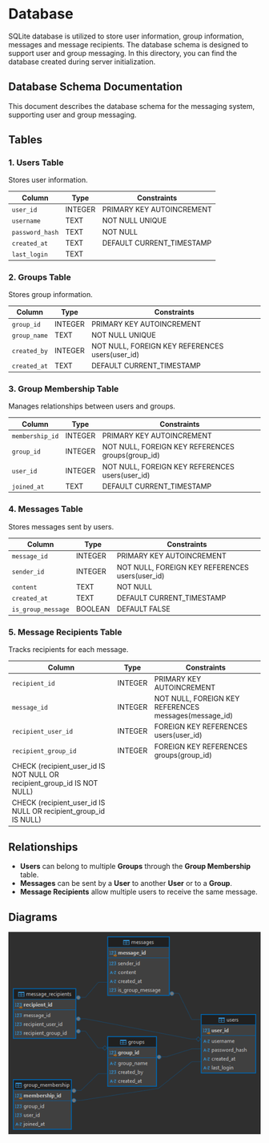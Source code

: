 # Database

SQLite database is utilized to store user information, group information, messages and message recipients. The database schema is designed to support user and group messaging. In this directory, you can find the database created during server initialization.

## Database Schema Documentation

This document describes the database schema for the messaging system, supporting user and group messaging.

## Tables

### 1. Users Table

Stores user information.

| Column        | Type    | Constraints                         |
|---------------|---------|-------------------------------------|
| `user_id`    | INTEGER | PRIMARY KEY AUTOINCREMENT           |
| `username`    | TEXT    | NOT NULL UNIQUE                     |
| `password_hash` | TEXT  | NOT NULL                            |
| `created_at` | TEXT    | DEFAULT CURRENT_TIMESTAMP           |
| `last_login` | TEXT    |                                     |

### 2. Groups Table

Stores group information.

| Column        | Type    | Constraints                                      |
|---------------|---------|--------------------------------------------------|
| `group_id`   | INTEGER | PRIMARY KEY AUTOINCREMENT                        |
| `group_name` | TEXT    | NOT NULL UNIQUE                                  |
| `created_by` | INTEGER | NOT NULL, FOREIGN KEY REFERENCES users(user_id) |
| `created_at` | TEXT    | DEFAULT CURRENT_TIMESTAMP                        |

### 3. Group Membership Table

Manages relationships between users and groups.

| Column          | Type    | Constraints                                      |
|-----------------|---------|--------------------------------------------------|
| `membership_id` | INTEGER | PRIMARY KEY AUTOINCREMENT                        |
| `group_id`      | INTEGER | NOT NULL, FOREIGN KEY REFERENCES groups(group_id)|
| `user_id`       | INTEGER | NOT NULL, FOREIGN KEY REFERENCES users(user_id) |
| `joined_at`     | TEXT    | DEFAULT CURRENT_TIMESTAMP                        |

### 4. Messages Table

Stores messages sent by users.

| Column          | Type    | Constraints                                      |
|-----------------|---------|--------------------------------------------------|
| `message_id`    | INTEGER | PRIMARY KEY AUTOINCREMENT                        |
| `sender_id`     | INTEGER | NOT NULL, FOREIGN KEY REFERENCES users(user_id) |
| `content`       | TEXT    | NOT NULL                                        |
| `created_at`    | TEXT    | DEFAULT CURRENT_TIMESTAMP                        |
| `is_group_message` | BOOLEAN | DEFAULT FALSE                                  |

### 5. Message Recipients Table

Tracks recipients for each message.

| Column                 | Type    | Constraints                                      |
|------------------------|---------|--------------------------------------------------|
| `recipient_id`         | INTEGER | PRIMARY KEY AUTOINCREMENT                        |
| `message_id`           | INTEGER | NOT NULL, FOREIGN KEY REFERENCES messages(message_id) |
| `recipient_user_id`    | INTEGER | FOREIGN KEY REFERENCES users(user_id)            |
| `recipient_group_id`   | INTEGER | FOREIGN KEY REFERENCES groups(group_id)          |
| CHECK (recipient_user_id IS NOT NULL OR recipient_group_id IS NOT NULL) |
| CHECK (recipient_user_id IS NULL OR recipient_group_id IS NULL) |

## Relationships

- **Users** can belong to multiple **Groups** through the **Group Membership** table.
- **Messages** can be sent by a **User** to another **User** or to a **Group**.
- **Message Recipients** allow multiple users to receive the same message.

## Diagrams

![ERD](/assets/erd.png)
